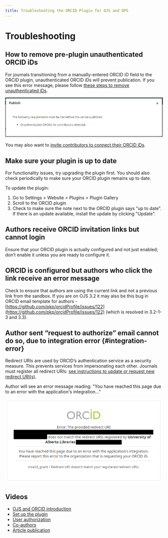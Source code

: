 ```yaml
---
title: Troubleshooting the ORCID Plugin for OJS and OPS
---
```


# Troubleshooting

## How to remove pre-plugin unauthenticated ORCID iDs

For journals transitioning from a manually-entered ORCID iD field to the ORCID plugin, unauthenticated ORCID iDs will prevent publication. If you see this error message, please follow [these steps to remove unauthenticated iDs](./troubleshooting-resources#remove-unauthenticated-orcid-ids). 

![OJS error message saying unauthenticated ORCiDs for contributors detected.](./assets/unauthenticated_ORCIDs_error.PNG)

You may also want to [invite contributors to connect their ORCID iDs](./using-plugin#editors-can-invite-contributors-to-connect-their-orcid-ids-to-the-publication).

## Make sure your plugin is up to date

For functionality issues, try upgrading the plugin first. You should also check periodically to make sure your ORCID plugin remains up to date.

To update the plugin:

1. Go to Settings > Website > Plugins > Plugin Gallery
2. Scroll to the ORCID plugin
3. Check to make sure the note next to the ORCID plugin says “up to date”. If there is an update available, install the update by clicking "Update".

## Authors receive ORCID invitation links but cannot login

Ensure that your ORCID plugin is actually configured and not just enabled; don’t enable it unless you are ready to configure it.

## ORCID is configured but authors who click the link receive an error message

Check to ensure that authors are using the current link and not a previous link from the sandbox. If you are on OJS 3.2 it may also be this bug in ORCID email template for authors - [https://github.com/pkp/orcidProfile/issues/122](https://github.com/pkp/orcidProfile/issues/122) (which is resolved in 3.2-1-3 and 3.3).

## Author sent “request to authorize” email cannot do so, due to integration error {#integration-error}

Redirect URIs are used by ORCID’s authentication service as a security measure. This prevents services from impersonating each other. Journals must register all redirect URIs: [see instructions to update or request new redirect URI(s)](https://docs.pkp.sfu.ca/orcid/en/installation-setup#orcid-redirect-uris).

Author will see an error message reading: "You have reached this page due to an error with the application's integration..."

![ORCID error message related to application integration.](./assets/orcid_integration_error.png)  

## Videos

- [OJS and ORCID introduction](https://www.youtube.com/watch?v=YgJw9HW-JEg )
- [Set up the plugin](https://vimeo.com/374414746)
- [User authorization](https://vimeo.com/374415404)
- [Co-authors](https://vimeo.com/374416189)
- [Article publication](https://vimeo.com/374417678)
